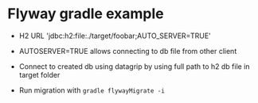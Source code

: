 # Flyway gradle example

* H2 URL 'jdbc:h2:file:./target/foobar;AUTO_SERVER=TRUE' 

* AUTOSERVER=TRUE allows connecting to db file from other client

* Connect to created db using datagrip by using full path to h2 db file in target folder

* Run migration with `gradle flywayMigrate -i`
